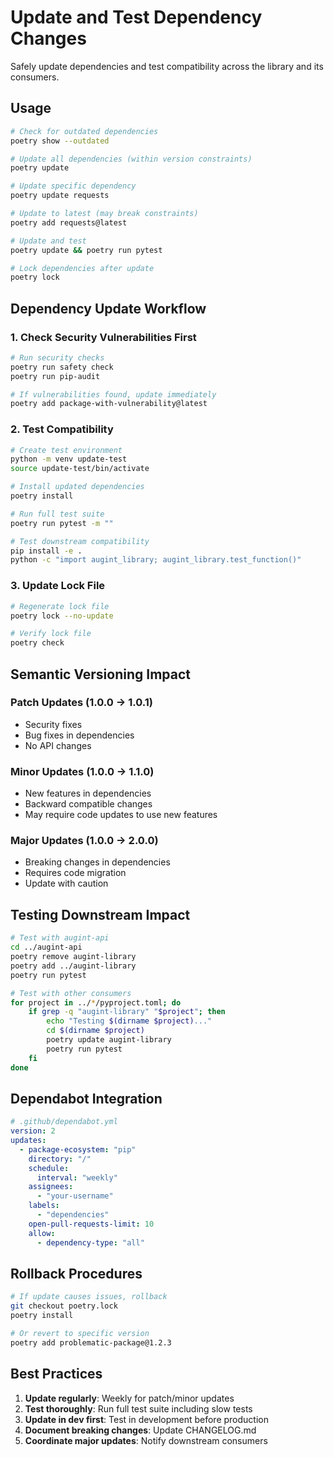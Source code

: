 # Update and Test Dependency Changes

Safely update dependencies and test compatibility across the library and its consumers.

## Usage

```bash
# Check for outdated dependencies
poetry show --outdated

# Update all dependencies (within version constraints)
poetry update

# Update specific dependency
poetry update requests

# Update to latest (may break constraints)
poetry add requests@latest

# Update and test
poetry update && poetry run pytest

# Lock dependencies after update
poetry lock
```

## Dependency Update Workflow

### 1. Check Security Vulnerabilities First
```bash
# Run security checks
poetry run safety check
poetry run pip-audit

# If vulnerabilities found, update immediately
poetry add package-with-vulnerability@latest
```

### 2. Test Compatibility
```bash
# Create test environment
python -m venv update-test
source update-test/bin/activate

# Install updated dependencies
poetry install

# Run full test suite
poetry run pytest -m ""

# Test downstream compatibility
pip install -e .
python -c "import augint_library; augint_library.test_function()"
```

### 3. Update Lock File
```bash
# Regenerate lock file
poetry lock --no-update

# Verify lock file
poetry check
```

## Semantic Versioning Impact

### Patch Updates (1.0.0 → 1.0.1)
- Security fixes
- Bug fixes in dependencies
- No API changes

### Minor Updates (1.0.0 → 1.1.0)
- New features in dependencies
- Backward compatible changes
- May require code updates to use new features

### Major Updates (1.0.0 → 2.0.0)
- Breaking changes in dependencies
- Requires code migration
- Update with caution

## Testing Downstream Impact

```bash
# Test with augint-api
cd ../augint-api
poetry remove augint-library
poetry add ../augint-library
poetry run pytest

# Test with other consumers
for project in ../*/pyproject.toml; do
    if grep -q "augint-library" "$project"; then
        echo "Testing $(dirname $project)..."
        cd $(dirname $project)
        poetry update augint-library
        poetry run pytest
    fi
done
```

## Dependabot Integration

```yaml
# .github/dependabot.yml
version: 2
updates:
  - package-ecosystem: "pip"
    directory: "/"
    schedule:
      interval: "weekly"
    assignees:
      - "your-username"
    labels:
      - "dependencies"
    open-pull-requests-limit: 10
    allow:
      - dependency-type: "all"
```

## Rollback Procedures

```bash
# If update causes issues, rollback
git checkout poetry.lock
poetry install

# Or revert to specific version
poetry add problematic-package@1.2.3
```

## Best Practices

1. **Update regularly**: Weekly for patch/minor updates
2. **Test thoroughly**: Run full test suite including slow tests
3. **Update in dev first**: Test in development before production
4. **Document breaking changes**: Update CHANGELOG.md
5. **Coordinate major updates**: Notify downstream consumers
